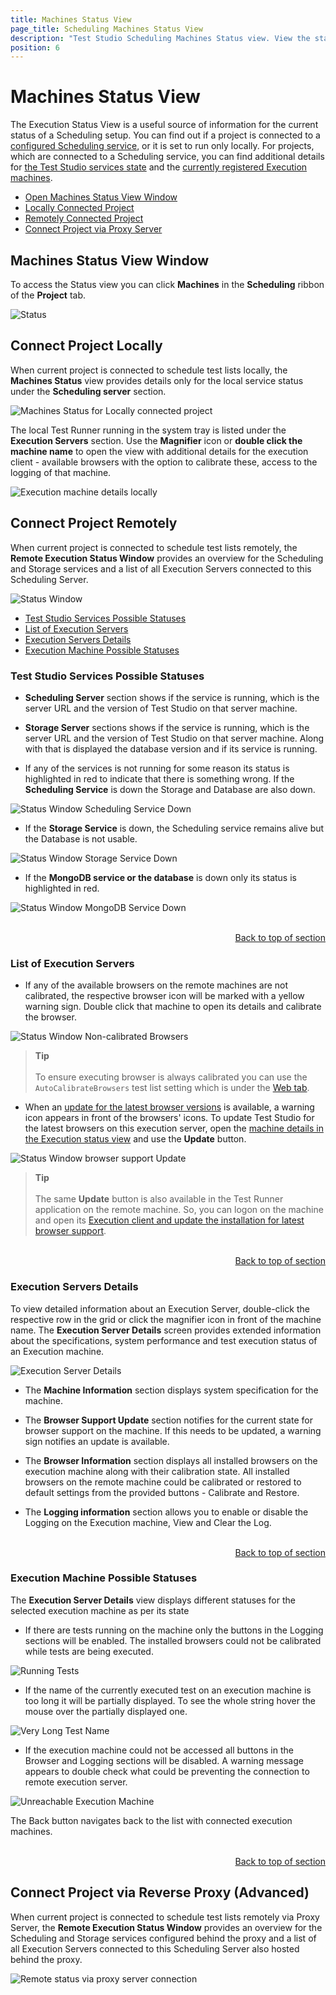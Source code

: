 ```yaml
---
title: Machines Status View 
page_title: Scheduling Machines Status View
description: "Test Studio Scheduling Machines Status view. View the status of the Test Studio Execution Servers connected to a Test Studio Scheduling Server. Access the execution machines details and logging from the Test Studio Project"
position: 6
---
```

# Machines Status View

The Execution Status View is a useful source of information for the current status of a Scheduling setup. You can find out if a project is connected to a <a href="/features/scheduling-test-runs/multiple-machines-scheduling-setup/create-scheduling-server#configure-the-test-studio-scheduling-service" target="_blank">configured Scheduling service</a>, or it is set to run only locally. For projects, which are connected to a Scheduling service, you can find additional details for <a href="#remotely-connected-project">the Test Studio services state</a> and the <a href="#list-of-execution-servers">currently registered Execution machines</a>.

* [Open Machines Status View Window](#machines-status-view-window)
* [Locally Connected Project](#locally-connected-project)
* [Remotely Connected Project](#remotely-connected-project)
* [Connect Project via Proxy Server](#connect-project-via-reverse-proxy-advanced)

## Machines Status View Window

To access the Status view you can click **Machines** in the **Scheduling** ribbon of the **Project** tab.

![Status][1]

## Connect Project Locally 

When current project is connected to schedule test lists locally, the **Machines Status** view provides details only for the local service status under the **Scheduling server** section.

![Machines Status for Locally connected project][2a]

The local Test Runner running in the system tray is listed under the **Execution Servers** section. Use the **Magnifier** icon or **double click the machine name** to open the view with additional details for the execution client - available browsers with the option to calibrate these, access to the logging of that machine.

![Execution machine details locally][2b]

## Connect Project Remotely

When current project is connected to schedule test lists remotely, the **Remote Execution Status Window** provides an overview for the Scheduling and Storage services and a list of all Execution Servers connected to this Scheduling Server.

![Status Window][2]

* [Test Studio Services Possible Statuses](#test-studio-services-possible-statuses)
* [List of Execution Servers](#list-of-execution-servers)
* [Execution Servers Details](#execution-servers-details)
* [Execution Machine Possible Statuses](#execution-machine-possible-statuses)

### Test Studio Services Possible Statuses

- **Scheduling Server** section shows if the service is running, which is the server URL and the version of Test Studio on that server machine.

- **Storage Server** sections shows if the service is running, which is the server URL and the version of Test Studio on that server machine. Along with that is displayed the database version and if its service is running.

- If any of the services is not running for some reason its status is highlighted in red to indicate that there is something wrong. If the **Scheduling Service** is down the Storage and Database are also down.

![Status Window Scheduling Service Down][8]

- If the **Storage Service** is down, the Scheduling service remains alive but the Database is not usable.

![Status Window Storage Service Down][9]

- If the **MongoDB service or the database** is down only its status is highlighted in red. 

![Status Window MongoDB Service Down][10]

<br>
<div><a style="float:right" href="#remotely-connected-project">Back to top of section</a></div>
<br>

### List of Execution Servers

- If any of the available browsers on the remote machines are not calibrated, the respective browser icon will be marked with a yellow warning sign. Double click that machine to open its details and calibrate the browser.

![Status Window Non-calibrated Browsers][4]

> **Tip**
><br> 
><br> To ensure executing browser is always calibrated you can use the `AutoCalibrateBrowsers` test list setting which is under the <a  href="/getting-started/test-execution/test-list-settings#web-tab" target="_blank">Web tab</a>.

- When an <a  href="/features/dialogs-and-popups/dialog-handler-updater" target="_blank">update for the latest browser versions</a> is available, a warning icon appears in front of the browsers' icons. To update Test Studio for the latest browsers on this execution server, open the <a  href="/automated-tests/scheduling/view-execution-status#execution-servers-details" target="_blank">machine details in the Execution status view</a> and use the __Update__ button.

![Status Window browser support Update][4a]

> **Tip**
><br> 
><br> The same __Update__ button is also available in the Test Runner application on the remote machine. So, you can logon on the machine and open its <a  href="/features/scheduling-test-runs/multiple-machines-scheduling-setup/create-execution-server#browser-support-update" target="_blank">Execution client and update the installation for latest browser support</a>.

<br>
<div><a style="float:right" href="#remotely-connected-project">Back to top of section</a></div>
<br>

### Execution Servers Details

To view detailed information about an Execution Server, double-click the respective row in the grid or click the magnifier icon in front of the machine name. The **Execution Server Details** screen provides extended information about the specifications, system performance and test execution status of an Execution machine.

![Execution Server Details][3]

- The **Machine Information** section displays system specification for the machine.

- The **Browser Support Update** section notifies for the current state for browser support on the machine. If this needs to be updated, a warning sign notifies an update is available.

- The **Browser Information** section displays all installed browsers on the execution machine along with their calibration state. All installed browsers on the remote machine could be calibrated or restored to default settings from the provided buttons - Calibrate and Restore.

- The **Logging information** section allows you to enable or disable the Logging on the Execution machine, View and Clear the Log.

<br>
<div><a style="float:right" href="#remotely-connected-project">Back to top of section</a></div>
<br>

### Execution Machine Possible Statuses

The **Execution Server Details** view displays different statuses for the selected execution machine as per its state

- If there are tests running on the machine only the buttons in the Logging sections will be enabled. The installed browsers could not be calibrated while tests are being executed.

![Running Tests][5]

- If the name of the currently executed test on an execution machine is too long it will be partially displayed. To see the whole string hover the mouse over the partially displayed one.

![Very Long Test Name][6]

- If the execution machine could not be accessed all buttons in the Browser and Logging sections will be disabled. A warning message appears to double check what could be preventing the connection to remote execution server.

![Unreachable Execution Machine][7]

The Back button navigates back to the list with connected execution machines.

<br>
<div><a style="float:right" href="#remotely-connected-project">Back to top of section</a></div>
<br>

## Connect Project via Reverse Proxy (Advanced)

When current project is connected to schedule test lists remotely via Proxy Server, the **Remote Execution Status Window** provides an overview for the Scheduling and Storage services configured behind the proxy and a list of all Execution Servers connected to this Scheduling Server also hosted behind the proxy.

![Remote status via proxy server connection](/img/features/scheduling-test-runs/view-execution-status/fig4.png)

[1]: /img/features/scheduling-test-runs/view-execution-status/fig1.png
[2]: /img/features/scheduling-test-runs/view-execution-status/fig2.png
[2a]: /img/features/scheduling-test-runs/view-execution-status/fig2a.png
[2b]: /img/features/scheduling-test-runs/view-execution-status/fig2b.png
[3]: /img/features/scheduling-test-runs/view-execution-status/fig3.png
[4]: /img/features/scheduling-test-runs/view-execution-status/fig2_nonCalibrated.png
[4a]: /img/features/scheduling-test-runs/view-execution-status/fig2_dialogHandlerUpdate.png
[5]: /img/features/scheduling-test-runs/view-execution-status/fig3_runningTest.png
[6]: /img/features/scheduling-test-runs/view-execution-status/fig3_VeryLongNameTest.png
[7]: /img/features/scheduling-test-runs/view-execution-status/fig3_unreachableExecutionMachine.png
[8]: /img/features/scheduling-test-runs/view-execution-status/fig2_schedulingServiceDown.png
[9]: /img/features/scheduling-test-runs/view-execution-status/fig2_storageServiceDown.png
[10]: /img/features/scheduling-test-runs/view-execution-status/fig2_MongoServiceDown.png